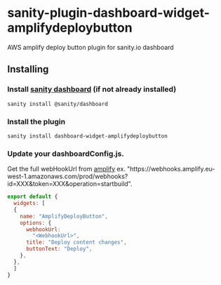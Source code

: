 # sanity-plugin-dashboard-widget-amplifydeploybutton
AWS amplify deploy button plugin for sanity.io dashboard

## Installing

### Install [sanity dashboard](https://www.sanity.io/docs/dashboard) (if not already installed)
```text
sanity install @sanity/dashboard
```
### Install the plugin
```text
sanity install dashboard-widget-amplifydeploybutton
```
### Update your dashboardConfig.js. 
Get the full webHookUrl from [amplify](https://docs.aws.amazon.com/amplify/latest/userguide/webhooks.html) ex. "https://<i></i>webhooks.amplify.eu-west-1.amazonaws.com/prod/webhooks?id=XXX&token=XXX&operation=startbuild".
```javascript
export default {
  widgets: [
  {
    name: "AmplifyDeployButton",
    options: {
      webhookUrl:
        "<WebhookUrl>",
      title: "Deploy content changes",
      buttonText: "Deploy",
    },
  },
  ]
}
```
